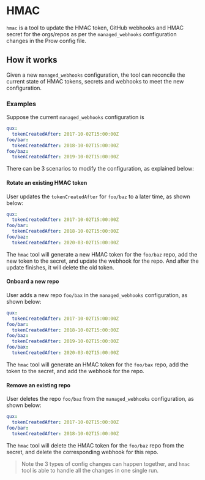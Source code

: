 # HMAC

`hmac` is a tool to update the HMAC token, GitHub webhooks and HMAC secret
for the orgs/repos as per the `managed_webhooks` configuration changes in the Prow config file.

## How it works

Given a new `managed_webhooks` configuration, the tool can reconcile the current
state of HMAC tokens, secrets and webhooks to meet the new configuration.

### Examples

Suppose the current `managed_webhooks` configuration is
```yaml
qux:
  tokenCreatedAfter: 2017-10-02T15:00:00Z
foo/bar:
  tokenCreatedAfter: 2018-10-02T15:00:00Z
foo/baz:
  tokenCreatedAfter: 2019-10-02T15:00:00Z
``` 

There can be 3 scenarios to modify the configuration, as explained below:

#### Rotate an existing HMAC token

User updates the `tokenCreatedAfter` for `foo/baz` to a later time, as shown below:
```yaml
qux:
  tokenCreatedAfter: 2017-10-02T15:00:00Z
foo/bar:
  tokenCreatedAfter: 2018-10-02T15:00:00Z
foo/baz:
  tokenCreatedAfter: 2020-03-02T15:00:00Z
``` 

The `hmac` tool will generate a new HMAC token for the `foo/baz` repo,
add the new token to the secret, and update the webhook for the repo.
And after the update finishes, it will delete the old token.

#### Onboard a new repo

User adds a new repo `foo/bax` in the `managed_webhooks` configuration, as shown below:
```yaml
qux:
  tokenCreatedAfter: 2017-10-02T15:00:00Z
foo/bar:
  tokenCreatedAfter: 2018-10-02T15:00:00Z
foo/baz:
  tokenCreatedAfter: 2019-10-02T15:00:00Z
foo/bax:
  tokenCreatedAfter: 2020-03-02T15:00:00Z
``` 

The `hmac` tool will generate an HMAC token for the `foo/bax` repo,
add the token to the secret, and add the webhook for the repo.

#### Remove an existing repo

User deletes the repo `foo/baz` from the `managed_webhooks` configuration, as shown below:
```yaml
qux:
  tokenCreatedAfter: 2017-10-02T15:00:00Z
foo/bar:
  tokenCreatedAfter: 2018-10-02T15:00:00Z
``` 

The `hmac` tool will delete the HMAC token for the `foo/baz` repo from
the secret, and delete the corresponding webhook for this repo.

> Note the 3 types of config changes can happen together, and `hmac` tool
> is able to handle all the changes in one single run.
